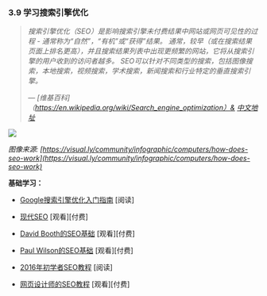 ### 3.9 学习搜索引擎优化

> *搜索引擎优化（SEO）是影响搜索引擎未付费结果中网站或网页可见性的过程 - 通常称为“自然”，“有机”或“获得”结果。 通常，较早（或在搜索结果页面上排名更高），并且搜索结果列表中出现更频繁的网站，它将从搜索引擎的用户收到的访问者越多。 SEO可以针对不同类型的搜索，包括图像搜索，本地搜索，视频搜索，学术搜索，新闻搜索和行业特定的垂直搜索引擎。*
>
> *— [维基百科]（https://en.wikipedia.org/wiki/Search_engine_optimization）& [中文地址](https://zh.wikipedia.org/wiki/%E6%90%9C%E5%B0%8B%E5%BC%95%E6%93%8E%E6%9C%80%E4%BD%B3%E5%8C%96)*

![](https://frontendmasters.com/books/front-end-handbook/2019/assets/images/how-does-seo-work.jpg)

*图像来源: [https://visual.ly/community/infographic/computers/how-does-seo-work](https://visual.ly/community/infographic/computers/how-does-seo-work)*

**基础学习：**

* [Google搜索引擎优化入门指南](http://static.googleusercontent.com/media/www.google.com/en//webmasters/docs/search-engine-optimization-starter-guide.pdf) \[阅读\]

* [现代SEO](https://frontendmasters.com/courses/modern-seo/) \[观看\]\[付费\]

* [David Booth的SEO基础](http://www.lynda.com/Analytics-tutorials/SEO-Fundamentals/187858-2.html) \[观看\]\[付费\]

* [Paul Wilson的SEO基础](http://www.pluralsight.com/courses/seo-fundamentals) \[观看\]\[付费\]

* [2016年初学者SEO教程](http://www.hobo-web.co.uk/seo-tutorial/) \[阅读\]

* [网页设计师的SEO教程](https://webdesign.tutsplus.com/courses/seo-for-web-designers) \[观看\]\[付费\]

